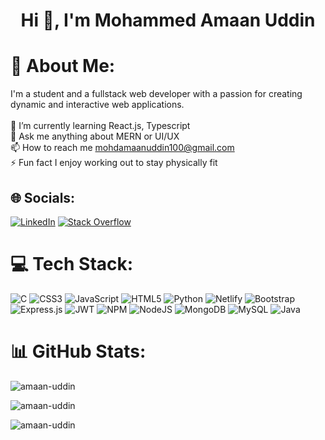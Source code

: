 <h1 align="center">Hi 👋, I'm Mohammed Amaan Uddin</h1>

# 💫 About Me:

I'm a student and a fullstack web developer with a passion for creating dynamic and interactive web applications. <br><br>🌱 I’m currently learning React.js, Typescript<br>💬 Ask me anything about MERN or UI/UX <br>📫 How to reach me mohdamaanuddin100@gmail.com<br>⚡ Fun fact I enjoy working out to stay physically fit

## 🌐 Socials:

[![LinkedIn](https://img.shields.io/badge/LinkedIn-%230077B5.svg?logo=linkedin&logoColor=white)](https://linkedin.com/in/amaan-uddin) [![Stack Overflow](https://img.shields.io/badge/-Stackoverflow-FE7A16?logo=stack-overflow&logoColor=white)](https://stackoverflow.com/users/16910338)

# 💻 Tech Stack:

![C](https://img.shields.io/badge/c-%2300599C.svg?style=for-the-badge&logo=c&logoColor=white) ![CSS3](https://img.shields.io/badge/css3-%231572B6.svg?style=for-the-badge&logo=css3&logoColor=white) ![JavaScript](https://img.shields.io/badge/javascript-%23323330.svg?style=for-the-badge&logo=javascript&logoColor=%23F7DF1E) ![HTML5](https://img.shields.io/badge/html5-%23E34F26.svg?style=for-the-badge&logo=html5&logoColor=white) ![Python](https://img.shields.io/badge/python-3670A0?style=for-the-badge&logo=python&logoColor=ffdd54) ![Netlify](https://img.shields.io/badge/netlify-%23000000.svg?style=for-the-badge&logo=netlify&logoColor=#00C7B7) ![Bootstrap](https://img.shields.io/badge/bootstrap-%23563D7C.svg?style=for-the-badge&logo=bootstrap&logoColor=white) ![Express.js](https://img.shields.io/badge/express.js-%23404d59.svg?style=for-the-badge&logo=express&logoColor=%2361DAFB) ![JWT](https://img.shields.io/badge/JWT-black?style=for-the-badge&logo=JSON%20web%20tokens) ![NPM](https://img.shields.io/badge/NPM-%23000000.svg?style=for-the-badge&logo=npm&logoColor=white) ![NodeJS](https://img.shields.io/badge/node.js-6DA55F?style=for-the-badge&logo=node.js&logoColor=white) ![MongoDB](https://img.shields.io/badge/MongoDB-%234ea94b.svg?style=for-the-badge&logo=mongodb&logoColor=white) ![MySQL](https://img.shields.io/badge/mysql-%2300f.svg?style=for-the-badge&logo=mysql&logoColor=white) ![Java](https://img.shields.io/badge/java-%23ED8B00.svg?style=for-the-badge&logo=java&logoColor=white)

# 📊 GitHub Stats:

<p align="left"><img src="https://github-readme-stats.vercel.app/api?username=amaan-uddin&theme=dark&hide_border=false&include_all_commits=false&count_private=false" alt="amaan-uddin" /></p>

<p align="left"><img src="https://github-readme-streak-stats.herokuapp.com/?user=amaan-uddin&theme=dark&hide_border=false" alt="amaan-uddin" /></p>

<p align="left"><img src="https://github-readme-stats.vercel.app/api/top-langs/?username=amaan-uddin&theme=dark&hide_border=false&include_all_commits=false&count_private=false&layout=compact" alt="amaan-uddin" /></p>